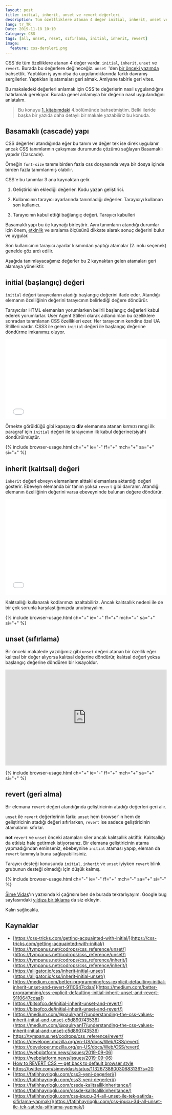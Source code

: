 ```yaml
---
layout: post
title: initial, inherit, unset ve revert değerleri
description: Tüm özellliklere atanan 4 değer initial, inherit, unset ve revert değerleri
lang: tr_TR
Date: 2019-11-18 10:10
Category: CSS
tags: [all, unset, reset, sıfırlama, initial, inherit, revert]
image:
  feature: css-dersleri.png
---
```


CSS'de tüm özelliklere atanan 4 değer vardır. `initial`, `inherit`, `unset` ve `revert`. Burada bu değerlere değineceğiz. `unset `'den [bir önceki yazımda](https://fatihhayrioglu.com/css-ipucu-34-all-unset-ile-tek-satirda-sifirlama-yapmak/) bahsettik. Yaptıkları iş aynı olsa da uygulandıklarında farklı davranış sergilerler. Yaptıkları iş atamaları geri almak. Amiyane tabirle geri vites.

Bu makaledeki değerleri anlamak için CSS'te değerlerin nasıl uygulandığını hatırlamak gerekiyor. Burada genel anlamıyla bir değerin nasıl uygulandığını anlatalım. 

> Bu konuyu [1. kitabımdaki](https://fatihhayrioglu.com/kitap/) 4.bölümünde bahsetmiştim. Belki ileride başka bir yazıda daha detaylı bir makale yazabiliriz bu konuda.

## Basamaklı (cascade) yapı

CSS değerleri atandığında eğer bu tanım ve değer tek ise direk uygulanır ancak CSS tanımlarının çakışması durumunda çözümü sağlayan Basamaklı yapıdır (Cascade). 

Örneğin `font-size` tanımı birden fazla css dosyasında veya bir dosya içinde birden fazla tanımlanmış olabilir.

CSS'e bu tanımlar 3 ana kaynaktan gelir.

 1. Geliştiricinin eklediği değerler. Kodu yazan
    geliştirici.
    
 2. Kullanıcının tarayıcı ayarlarında tanımladığı değerler. Tarayıcıyı kullanan son kullanıcı.
    
 3. Tarayıcının kabul ettiği bağlangıç değeri. Tarayıcı kabulleri

Basamaklı yapı bu üç kaynağı birleştirir. Aynı tanımların atandığı durumlar için önem, [etkinlik](https://fatihhayrioglu.com/cssde-tanimlamalar-ve-etkinliklerispecificity/) ve sıralama ölçüsünü dikkate alarak sonuç değerini bulur ve uygular.

Son kullanıcının tarayıcı ayarlar kısmından yaptığı atamalar (2. nolu seçenek) genelde göz ardı edilir.

Aşağıda tanımlayacağımız değerler bu 2 kaynaktan gelen atamaları geri alamaya yöneliktir.

## initial (başlangıç) değeri

`initial` değeri tarayıcıların atadığı başlangıç değerini ifade eder. Atandığı elemanın özelliğinin değerini tarayıcının belirlediği değere döndürür.

Tarayıcılar HTML elemanları yorumlarken belirli başlangıç değerleri kabul ederek yorumlarlar. User Agent Stilleri olarak adlandırılan bu özelliklere sonradan tanımlanan CSS özellikleri ezer. Her tarayıcının kendine özel UA Stillleri vardır. CSS3 ile gelen `initial` değeri ile başlangıç değerine döndürme imkanımız oluyor.

<iframe scrolling="no" height="250" frameborder="0" style="width: 100%;overflow: hidden;" allowtransparency="true" data-height="250" src="//codepen.io/fatihhayri/embed/wAJel?type=result&amp;height=250" id="cp_embed_hgplm"></iframe>

Örnekte görüldüğü gibi kapsayıcı **div** elemanına atanan kırmızı rengi ilk paragraf için `initial` değeri ile tarayıcının ilk kabul değerine(siyah) döndürülmüştür.

{% include browser-usage.html ch="+" ie="-" ff="+" mch="+" sa="+" si="+" %}


## inherit (kalıtsal) değeri

`inherit` değeri ebveyn elemanların alttaki elemanlara aktardığı değeri gösterir. Ebeveyn elemanda bir tanım yoksa `revert` gibi davranır. Atandığı elemanın özelliğinin değerini varsa ebeveyninde bulunan değere döndürür.

<iframe height='300' scrolling='no' title='inheritance' src='//codepen.io/fatihhayri/embed/EQEKdq/?height=300&theme-id=13521&default-tab=css,result&embed-version=2' frameborder='no' allowtransparency='true' allowfullscreen='true' style='width: 100%;'>See the Pen <a href='https://codepen.io/fatihhayri/pen/EQEKdq/'>inheritance</a> by Fatih  (<a href='https://codepen.io/fatihhayri'>@fatihhayri</a>) on <a href='https://codepen.io'>CodePen</a>.
</iframe>

Kalıtsallığı kullanarak kodlarımızı azaltabiliriz. Ancak kalıtsallık nedeni ile de bir çok sorunla karşılaştığımızıda unutmayalım.

{% include browser-usage.html ch="+" ie="+" ff="+" mch="+" sa="+" si="+" %}

## unset (sıfırlama)

Bir önceki makalede yazdığımız gibi `unset` değeri atanan bir özellik eğer kalıtsal bir değer alıyorsa kalıtsal değerine döndürür, kalıtsal değeri yoksa başlangıç değerine döndüren bir kısayoldur.

<iframe height="300" style="width: 100%;" scrolling="no" title="all: unset test" src="https://codepen.io/fatihhayri/embed/oNNqMvX?height=300&theme-id=13521&default-tab=css,result" frameborder="no" allowtransparency="true" allowfullscreen="true">
  See the Pen <a href='https://codepen.io/fatihhayri/pen/oNNqMvX'>all: unset test</a> by Fatih 
  (<a href='https://codepen.io/fatihhayri'>@fatihhayri</a>) on <a href='https://codepen.io'>CodePen</a>.
</iframe>

{% include browser-usage.html ch="+" ie="-" ff="+" mch="+" sa="+" si="+" %}

## revert (geri alma)

Bir elemana `revert` değeri atandığında geliştiricinin atadığı değerleri geri alır.

`unset` ile `revert` değerlerinin farkı: `unset` hem browser'ın hem de geliştiricinin atadığı değeri sıfırlarken, `revert` ise sadece geliştiricinin atamalarını sıfırlar.

**not** `revert` ve `unset` önceki atamaları siler ancak kalıtsallık aktiftir.  Kalıtsallığı da etkisiz hale getirmek istiyorsanız. Bir elemana geliştiricinin atama yapmadığından eminseniz, ebebeynine `initial` ataması yapıp, eleman da `revert` tanımıyla bunu sağlayabilirsiniz.

Tarayıcı desteği konusunda `initial`, `inherit` ve `unset` iyiyken `revert` blink grubunun desteği olmadığı için düşük kalmış. 

{% include browser-usage.html ch="-" ie="-" ff="+" mch="-" sa="+" si="-" %}

[Šime Vidas](https://twitter.com/simevidas)'ın yazısında ki çağrısını ben de burada tekrarlıyayım. Google bug sayfasındaki [yıldıza bir tıklama](https://bugs.chromium.org/p/chromium/issues/detail?id=579788) da siz ekleyin.

Kalın sağlıcakla.

## Kaynaklar

- [https://css-tricks.com/getting-acquainted-with-initial/](https://css-tricks.com/getting-acquainted-with-initial/)
- [https://tympanus.net/codrops/css_reference/unset/](https://tympanus.net/codrops/css_reference/unset/)
- [https://tympanus.net/codrops/css_reference/inherit/](https://tympanus.net/codrops/css_reference/inherit/)
- [https://alligator.io/css/inherit-initial-unset/](https://alligator.io/css/inherit-initial-unset/)
- [https://medium.com/better-programming/css-explicit-defaulting-initial-inherit-unset-and-revert-9110647cdaa1](https://medium.com/better-programming/css-explicit-defaulting-initial-inherit-unset-and-revert-9110647cdaa1)
- [https://bitsofco.de/initial-inherit-unset-and-revert/](https://bitsofco.de/initial-inherit-unset-and-revert/)
- [https://medium.com/@paulryan17/understanding-the-css-values-inherit-initial-and-unset-c5d890743536](https://medium.com/@paulryan17/understanding-the-css-values-inherit-initial-and-unset-c5d890743536)
- https://tympanus.net/codrops/css_reference/revert/
- [https://developer.mozilla.org/en-US/docs/Web/CSS/revert](https://developer.mozilla.org/en-US/docs/Web/CSS/revert)
- [https://webplatform.news/issues/2019-09-06](https://webplatform.news/issues/2019-09-06)
- [How to REVERT CSS — get back to default browser style](https://www.youtube.com/watch?v=GAjoVRmipcU)
- https://twitter.com/simevidas/status/1132673880030683136?s=20
- [https://fatihhayrioglu.com/css3-yeni-degerleri/](https://fatihhayrioglu.com/css3-yeni-degerleri/)
- [https://fatihhayrioglu.com/cssde-kalitsallikinheritance/](https://fatihhayrioglu.com/cssde-kalitsallikinheritance/)
- [https://fatihhayrioglu.com/css-ipucu-34-all-unset-ile-tek-satirda-sifirlama-yapmak/](https://fatihhayrioglu.com/css-ipucu-34-all-unset-ile-tek-satirda-sifirlama-yapmak/)